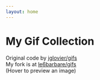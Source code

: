 ```yaml
---
layout: home
---
```


# My Gif Collection

<p>Original code by <a href="https://github.com/jglovier/gifs/">jglovier/gifs</a><br>My fork is at <a href="https://github.com/le6barbare/gifs/">le6barbare/gifs</a><br>(Hover to preview an image)</p>